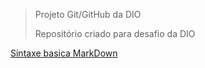 
>  Projeto Git/GitHub da  DIO  
>
>  Repositório criado para desafio da DIO

[Sintaxe basica MarkDown](https://www.markdownguide.org/basic-syntax/)
